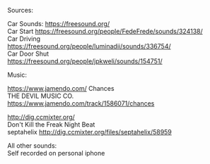 Sources:  

Car Sounds: 
https://freesound.org/  
Car Start
https://freesound.org/people/FedeFrede/sounds/324138/  
Car Driving  
https://freesound.org/people/luminadii/sounds/336754/  
Car Door Shut  
https://freesound.org/people/jpkweli/sounds/154751/

Music:  

https://www.jamendo.com/
Chances  
THE DEVIL MUSIC CO.   
https://www.jamendo.com/track/1586071/chances  

http://dig.ccmixter.org/  
Don't Kill the Freak Night Beat  
septahelix
http://dig.ccmixter.org/files/septahelix/58959  

All other sounds:  
Self recorded on personal iphone


